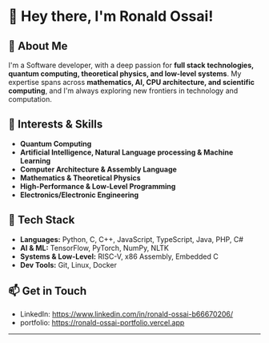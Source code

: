 # 👋 Hey there, I'm Ronald Ossai!  

## 🚀 About Me  
I'm a Software developer, with a deep passion for **full stack technologies, quantum computing, theoretical physics, and low-level systems**. My expertise spans across **mathematics, AI, CPU architecture, and scientific computing**, and I'm always exploring new frontiers in technology and computation.  

## 🔬 Interests & Skills  
- **Quantum Computing**  
- **Artificial Intelligence, Natural Language processing & Machine Learning**  
- **Computer Architecture & Assembly Language**  
- **Mathematics & Theoretical Physics**  
- **High-Performance & Low-Level Programming**
- **Electronics/Electronic Engineering** 

## 🔧 Tech Stack  
- **Languages:** Python, C, C++, JavaScript, TypeScript, Java, PHP, C#
- **AI & ML:** TensorFlow, PyTorch, NumPy, NLTK
- **Systems & Low-Level:** RISC-V, x86 Assembly, Embedded C  
- **Dev Tools:** Git, Linux, Docker  

## 📫 Get in Touch   
- LinkedIn: https://www.linkedin.com/in/ronald-ossai-b66670206/
- portfolio: https://ronald-ossai-portfolio.vercel.app


---




<!---
ronaldossai/ronaldossai is a ✨ special ✨ repository because its `README.md` (this file) appears on your GitHub profile.
You can click the Preview link to take a look at your changes.
--->
